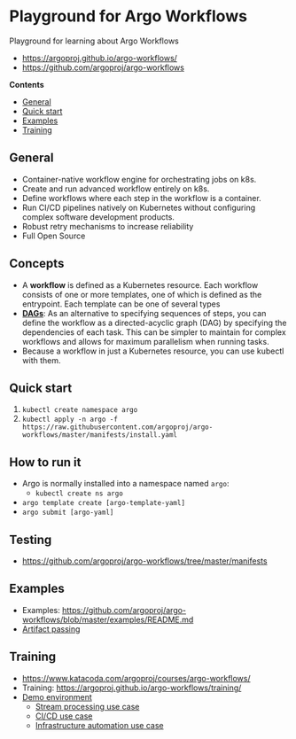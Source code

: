 # Playground for Argo Workflows
Playground for learning about Argo Workflows
- https://argoproj.github.io/argo-workflows/
- https://github.com/argoproj/argo-workflows

**Contents**
- [General](#general)
- [Quick start](#quick-start)
- [Examples](#examples)
- [Training](#training)


## General
- Container-native workflow engine for orchestrating jobs on k8s.
- Create and run advanced workflow entirely on k8s.
- Define workflows where each step in the workflow is a container.
- Run CI/CD pipelines natively on Kubernetes without configuring complex software development products.
- Robust retry mechanisms to increase reliability
- Full Open Source

## Concepts
- A **workflow** is defined as a Kubernetes resource. Each workflow consists of one or more templates, one of which is defined as the entrypoint. Each template can be one of several types
- [**DAGs**](https://github.com/argoproj/argo-workflows/blob/master/examples/README.md#dag): As an alternative to specifying sequences of steps, you can define the workflow as a directed-acyclic graph (DAG) by specifying the dependencies of each task. This can be simpler to maintain for complex workflows and allows for maximum parallelism when running tasks.
- Because a workflow in just a Kubernetes resource, you can use kubectl with them.
## Quick start
1. `kubectl create namespace argo`
2. `kubectl apply -n argo -f https://raw.githubusercontent.com/argoproj/argo-workflows/master/manifests/install.yaml`

## How to run it
- Argo is normally installed into a namespace named `argo`:
    - `kubectl create ns argo`
- `argo template create [argo-template-yaml]`
- `argo submit [argo-yaml]`

## Testing
- https://github.com/argoproj/argo-workflows/tree/master/manifests

## Examples
- Examples: https://github.com/argoproj/argo-workflows/blob/master/examples/README.md
- [Artifact passing](https://github.com/argoproj/argo-workflows/blob/master/examples/artifact-passing.yaml)


## Training
- https://www.katacoda.com/argoproj/courses/argo-workflows/
- Training: https://argoproj.github.io/argo-workflows/training/
- [Demo environment](https://workflows.apps.argoproj.io/workflows/argo)
    - [Stream processing use case](https://argoproj.github.io/argo-workflows/use-cases/stream-processing/)
    - [CI/CD use case](https://argoproj.github.io/argo-workflows/use-cases/ci-cd/)
    - [Infrastructure automation use case](https://argoproj.github.io/argo-workflows/use-cases/infrastructure-automation)